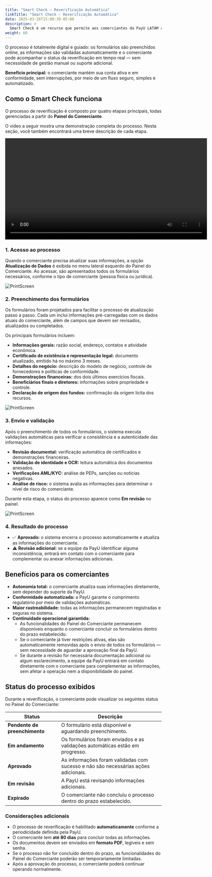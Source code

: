 ```yaml
---
title: "Smart Check – Reverificação Automática"
linkTitle: "Smart Check – Reverificação Automática"
date: 2025-03-26T15:09:39-05:00
description: >
  Smart Check é um recurso que permite aos comerciantes da PayU LATAM atualizar e verificar automaticamente suas informações diretamente no <a href="https://merchants.payulatam.com/login/auth" target="_blank">Painel do Comerciante</a>, atendendo aos requisitos de KYC (Know Your Customer) e AML (Anti-Money Laundering) estabelecidos pela regulamentação local.
weight: 60
---
```


O processo é totalmente digital e guiado: os formulários são preenchidos online, as informações são validadas automaticamente e o comerciante pode acompanhar o status da reverificação em tempo real — sem necessidade de gestão manual ou suporte adicional.

**Benefício principal:** o comerciante mantém sua conta ativa e em conformidade, sem interrupções, por meio de um fluxo seguro, simples e automatizado.

## Como o Smart Check funciona

O processo de reverificação é composto por quatro etapas principais, todas gerenciadas a partir do **Painel do Comerciante**.

O vídeo a seguir mostra uma demonstração completa do processo. Nesta seção, você também encontrará uma breve descrição de cada etapa.

<video width="650" controls>
	<source src="/assets/SmartCheck/smartcheck.mp4" type="video/mp4">
</video>

### 1. Acesso ao processo

Quando o comerciante precisa atualizar suas informações, a opção **Atualização de Dados** é exibida no menu lateral esquerdo do Painel do Comerciante. Ao acessar, são apresentados todos os formulários necessários, conforme o tipo de comerciante (pessoa física ou jurídica).

![PrintScreen](/assets/SmartCheck/smartcheck01.png)

### 2. Preenchimento dos formulários

Os formulários foram projetados para facilitar o processo de atualização passo a passo. Cada um inclui informações pré-carregadas com os dados atuais do comerciante, além de campos que devem ser revisados, atualizados ou completados.

Os principais formulários incluem:

-	**Informações gerais:** razão social, endereço, contatos e atividade econômica.
-	**Certificado de existência e representação legal:** documento atualizado, emitido há no máximo 3 meses.
-	**Detalhes do negócio:** descrição do modelo de negócio, controle de fornecedores e políticas de conformidade.
-	**Demonstrações financeiras:** dos dois últimos exercícios fiscais.
-	**Beneficiários finais e diretores:** informações sobre propriedade e controle.
-	**Declaração de origem dos fundos:** confirmação da origem lícita dos recursos.

![PrintScreen](/assets/SmartCheck/smartcheck02.png)

### 3. Envio e validação

Após o preenchimento de todos os formulários, o sistema executa validações automáticas para verificar a consistência e a autenticidade das informações:

-	**Revisão documental:** verificação automática de certificados e demonstrações financeiras.
-	**Validação de identidade e OCR:** leitura automática dos documentos anexados.
-	**Verificações AML/KYC:** análise de PEPs, sanções ou notícias negativas.
-	**Análise de risco:** o sistema avalia as informações para determinar o nível de risco do comerciante.

Durante esta etapa, o status do processo aparece como **Em revisão** no painel.

![PrintScreen](/assets/SmartCheck/smartcheck03.png)

### 4. Resultado do processo

- ✅ **Aprovado:** o sistema encerra o processo automaticamente e atualiza as informações do comerciante.  
- ⚠️ **Revisão adicional:** se a equipe da PayU identificar alguma inconsistência, entrará em contato com o comerciante para complementar ou anexar informações adicionais.

## Benefícios para os comerciantes

-	**Autonomia total:** o comerciante atualiza suas informações diretamente, sem depender do suporte da PayU.  
-	**Conformidade automatizada:** a PayU garante o cumprimento regulatório por meio de validações automáticas.  
-	**Maior rastreabilidade:** todas as informações permanecem registradas e seguras no sistema.  
-	**Continuidade operacional garantida:**
    - As funcionalidades do Painel do Comerciante permanecem disponíveis enquanto o comerciante concluir os formulários dentro do prazo estabelecido.  
    - Se o comerciante já tiver restrições ativas, elas são automaticamente removidas após o envio de todos os formulários — sem necessidade de aguardar a aprovação final da PayU.  
    - Se durante a revisão for necessária documentação adicional ou algum esclarecimento, a equipe da PayU entrará em contato diretamente com o comerciante para complementar as informações, sem afetar a operação nem a disponibilidade do painel.

## Status do processo exibidos

Durante a reverificação, o comerciante pode visualizar os seguintes status no Painel do Comerciante:

| Status | Descrição |
|---|---|	
| **Pendente de preenchimento** |	O formulário está disponível e aguardando preenchimento. |
| **Em andamento** | Os formulários foram enviados e as validações automáticas estão em progresso. |
| **Aprovado** | As informações foram validadas com sucesso e não são necessárias ações adicionais. |
| **Em revisão** |	A PayU está revisando informações adicionais. |
| **Expirado** | O comerciante não concluiu o processo dentro do prazo estabelecido. |

### Considerações adicionais

-	O processo de reverificação é habilitado **automaticamente** conforme a periodicidade definida pela PayU.  
-	O comerciante tem **até 80 dias** para concluir todas as informações.  
-	Os documentos devem ser enviados em **formato PDF**, legíveis e sem senha.  
-	Se o processo não for concluído dentro do prazo, as funcionalidades do Painel do Comerciante poderão ser temporariamente limitadas.  
-	Após a aprovação do processo, o comerciante poderá continuar operando normalmente.
